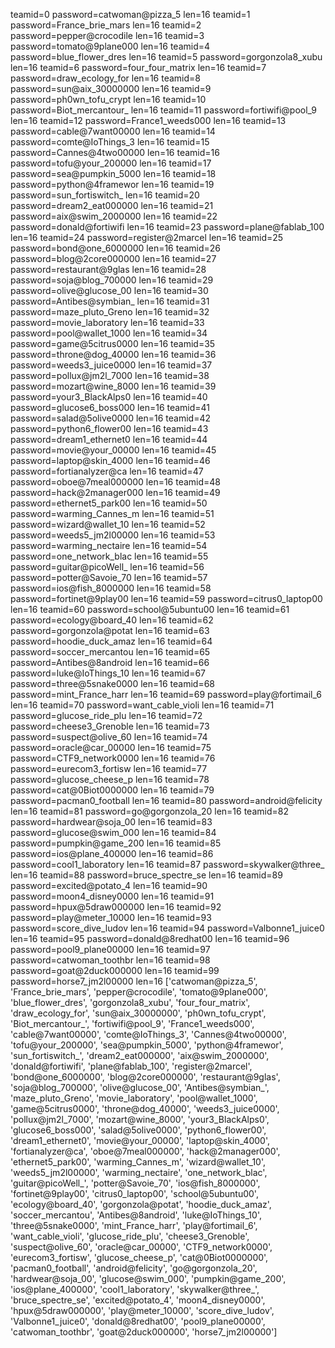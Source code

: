 teamid=0 password=catwoman@pizza_5 len=16
teamid=1 password=France_brie_mars len=16
teamid=2 password=pepper@crocodile len=16
teamid=3 password=tomato@9plane000 len=16
teamid=4 password=blue_flower_dres len=16
teamid=5 password=gorgonzola8_xubu len=16
teamid=6 password=four_four_matrix len=16
teamid=7 password=draw_ecology_for len=16
teamid=8 password=sun@aix_30000000 len=16
teamid=9 password=ph0wn_tofu_crypt len=16
teamid=10 password=Biot_mercantour_ len=16
teamid=11 password=fortiwifi@pool_9 len=16
teamid=12 password=France1_weeds000 len=16
teamid=13 password=cable@7want00000 len=16
teamid=14 password=comte@IoThings_3 len=16
teamid=15 password=Cannes@4two00000 len=16
teamid=16 password=tofu@your_200000 len=16
teamid=17 password=sea@pumpkin_5000 len=16
teamid=18 password=python@4framewor len=16
teamid=19 password=sun_fortiswitch_ len=16
teamid=20 password=dream2_eat000000 len=16
teamid=21 password=aix@swim_2000000 len=16
teamid=22 password=donald@fortiwifi len=16
teamid=23 password=plane@fablab_100 len=16
teamid=24 password=register@2marcel len=16
teamid=25 password=bond@one_6000000 len=16
teamid=26 password=blog@2core000000 len=16
teamid=27 password=restaurant@9glas len=16
teamid=28 password=soja@blog_700000 len=16
teamid=29 password=olive@glucose_00 len=16
teamid=30 password=Antibes@symbian_ len=16
teamid=31 password=maze_pluto_Greno len=16
teamid=32 password=movie_laboratory len=16
teamid=33 password=pool@wallet_1000 len=16
teamid=34 password=game@5citrus0000 len=16
teamid=35 password=throne@dog_40000 len=16
teamid=36 password=weeds3_juice0000 len=16
teamid=37 password=pollux@jm2l_7000 len=16
teamid=38 password=mozart@wine_8000 len=16
teamid=39 password=your3_BlackAlps0 len=16
teamid=40 password=glucose6_boss000 len=16
teamid=41 password=salad@5olive0000 len=16
teamid=42 password=python6_flower00 len=16
teamid=43 password=dream1_ethernet0 len=16
teamid=44 password=movie@your_00000 len=16
teamid=45 password=laptop@skin_4000 len=16
teamid=46 password=fortianalyzer@ca len=16
teamid=47 password=oboe@7meal000000 len=16
teamid=48 password=hack@2manager000 len=16
teamid=49 password=ethernet5_park00 len=16
teamid=50 password=warming_Cannes_m len=16
teamid=51 password=wizard@wallet_10 len=16
teamid=52 password=weeds5_jm2l00000 len=16
teamid=53 password=warming_nectaire len=16
teamid=54 password=one_network_blac len=16
teamid=55 password=guitar@picoWell_ len=16
teamid=56 password=potter@Savoie_70 len=16
teamid=57 password=ios@fish_8000000 len=16
teamid=58 password=fortinet@9play00 len=16
teamid=59 password=citrus0_laptop00 len=16
teamid=60 password=school@5ubuntu00 len=16
teamid=61 password=ecology@board_40 len=16
teamid=62 password=gorgonzola@potat len=16
teamid=63 password=hoodie_duck_amaz len=16
teamid=64 password=soccer_mercantou len=16
teamid=65 password=Antibes@8android len=16
teamid=66 password=luke@IoThings_10 len=16
teamid=67 password=three@5snake0000 len=16
teamid=68 password=mint_France_harr len=16
teamid=69 password=play@fortimail_6 len=16
teamid=70 password=want_cable_violi len=16
teamid=71 password=glucose_ride_plu len=16
teamid=72 password=cheese3_Grenoble len=16
teamid=73 password=suspect@olive_60 len=16
teamid=74 password=oracle@car_00000 len=16
teamid=75 password=CTF9_network0000 len=16
teamid=76 password=eurecom3_fortisw len=16
teamid=77 password=glucose_cheese_p len=16
teamid=78 password=cat@0Biot0000000 len=16
teamid=79 password=pacman0_football len=16
teamid=80 password=android@felicity len=16
teamid=81 password=go@gorgonzola_20 len=16
teamid=82 password=hardwear@soja_00 len=16
teamid=83 password=glucose@swim_000 len=16
teamid=84 password=pumpkin@game_200 len=16
teamid=85 password=ios@plane_400000 len=16
teamid=86 password=cool1_laboratory len=16
teamid=87 password=skywalker@three_ len=16
teamid=88 password=bruce_spectre_se len=16
teamid=89 password=excited@potato_4 len=16
teamid=90 password=moon4_disney0000 len=16
teamid=91 password=hpux@5draw000000 len=16
teamid=92 password=play@meter_10000 len=16
teamid=93 password=score_dive_ludov len=16
teamid=94 password=Valbonne1_juice0 len=16
teamid=95 password=donald@8redhat00 len=16
teamid=96 password=pool9_plane00000 len=16
teamid=97 password=catwoman_toothbr len=16
teamid=98 password=goat@2duck000000 len=16
teamid=99 password=horse7_jm2l00000 len=16
['catwoman@pizza_5', 'France_brie_mars', 'pepper@crocodile', 'tomato@9plane000', 'blue_flower_dres', 'gorgonzola8_xubu', 'four_four_matrix', 'draw_ecology_for', 'sun@aix_30000000', 'ph0wn_tofu_crypt', 'Biot_mercantour_', 'fortiwifi@pool_9', 'France1_weeds000', 'cable@7want00000', 'comte@IoThings_3', 'Cannes@4two00000', 'tofu@your_200000', 'sea@pumpkin_5000', 'python@4framewor', 'sun_fortiswitch_', 'dream2_eat000000', 'aix@swim_2000000', 'donald@fortiwifi', 'plane@fablab_100', 'register@2marcel', 'bond@one_6000000', 'blog@2core000000', 'restaurant@9glas', 'soja@blog_700000', 'olive@glucose_00', 'Antibes@symbian_', 'maze_pluto_Greno', 'movie_laboratory', 'pool@wallet_1000', 'game@5citrus0000', 'throne@dog_40000', 'weeds3_juice0000', 'pollux@jm2l_7000', 'mozart@wine_8000', 'your3_BlackAlps0', 'glucose6_boss000', 'salad@5olive0000', 'python6_flower00', 'dream1_ethernet0', 'movie@your_00000', 'laptop@skin_4000', 'fortianalyzer@ca', 'oboe@7meal000000', 'hack@2manager000', 'ethernet5_park00', 'warming_Cannes_m', 'wizard@wallet_10', 'weeds5_jm2l00000', 'warming_nectaire', 'one_network_blac', 'guitar@picoWell_', 'potter@Savoie_70', 'ios@fish_8000000', 'fortinet@9play00', 'citrus0_laptop00', 'school@5ubuntu00', 'ecology@board_40', 'gorgonzola@potat', 'hoodie_duck_amaz', 'soccer_mercantou', 'Antibes@8android', 'luke@IoThings_10', 'three@5snake0000', 'mint_France_harr', 'play@fortimail_6', 'want_cable_violi', 'glucose_ride_plu', 'cheese3_Grenoble', 'suspect@olive_60', 'oracle@car_00000', 'CTF9_network0000', 'eurecom3_fortisw', 'glucose_cheese_p', 'cat@0Biot0000000', 'pacman0_football', 'android@felicity', 'go@gorgonzola_20', 'hardwear@soja_00', 'glucose@swim_000', 'pumpkin@game_200', 'ios@plane_400000', 'cool1_laboratory', 'skywalker@three_', 'bruce_spectre_se', 'excited@potato_4', 'moon4_disney0000', 'hpux@5draw000000', 'play@meter_10000', 'score_dive_ludov', 'Valbonne1_juice0', 'donald@8redhat00', 'pool9_plane00000', 'catwoman_toothbr', 'goat@2duck000000', 'horse7_jm2l00000']
